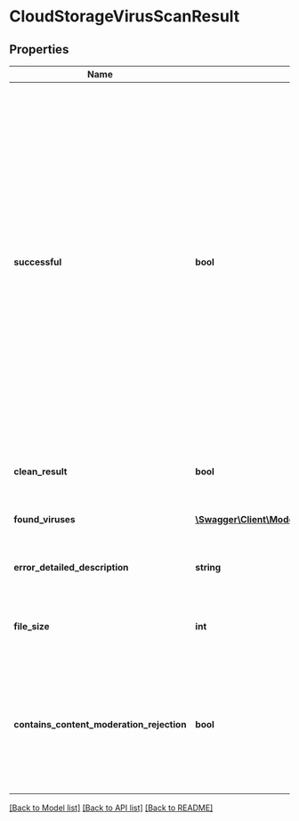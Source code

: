 # CloudStorageVirusScanResult

## Properties
Name | Type | Description | Notes
------------ | ------------- | ------------- | -------------
**successful** | **bool** | True if the operation of retrieving the file, and scanning it were successfully completed, false if the file could not be downloaded from cloud storage, or if the file could not be scanned.  Note that successful completion does not mean the file is clean; for the output of the virus scanning operation itself, use the CleanResult and FoundViruses parameters. | [optional] 
**clean_result** | **bool** | True if the scan contained no viruses, false otherwise | [optional] 
**found_viruses** | [**\Swagger\Client\Model\CloudStorageVirusFound[]**](CloudStorageVirusFound.md) | Array of viruses found, if any | [optional] 
**error_detailed_description** | **string** | Detailed error message if the operation was not successful | [optional] 
**file_size** | **int** | Size in bytes of the file that was retrieved and scanned | [optional] 
**contains_content_moderation_rejection** | **bool** | Set to true when using NSFW Content Moderation in the Cloudmersive Storage Protect product (disabled by default) | [optional] 

[[Back to Model list]](../README.md#documentation-for-models) [[Back to API list]](../README.md#documentation-for-api-endpoints) [[Back to README]](../README.md)


